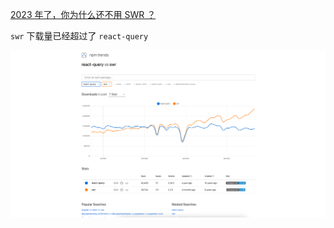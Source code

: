 [2023 年了，你为什么还不用 SWR ？](https://juejin.cn/post/7247028435339591740?searchId=2024061016004081622F1C809E2550F019)

`swr` 下载量已经超过了 `react-query`

![alt text](swr-1.png)

